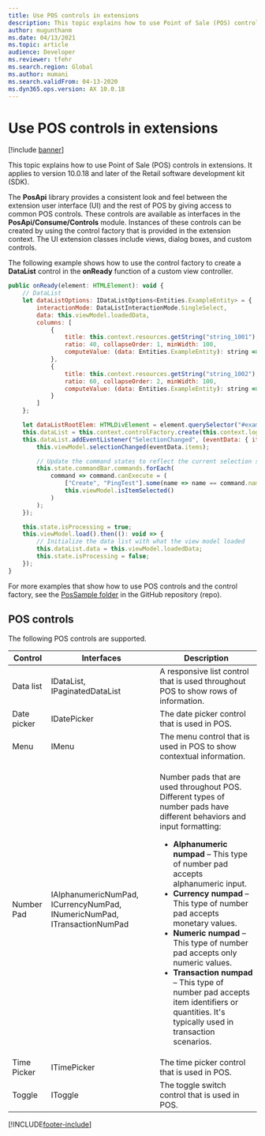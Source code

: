 ```yaml
---
title: Use POS controls in extensions
description: This topic explains how to use Point of Sale (POS) controls in extensions.
author: mugunthanm
ms.date: 04/13/2021
ms.topic: article
audience: Developer
ms.reviewer: tfehr
ms.search.region: Global
ms.author: mumani
ms.search.validFrom: 04-13-2020
ms.dyn365.ops.version: AX 10.0.18
---
```


# Use POS controls in extensions

[!include [banner](../../../includes/banner.md)]

This topic explains how to use Point of Sale (POS) controls in extensions. It applies to version 10.0.18 and later of the Retail software development kit (SDK).

The **PosApi** library provides a consistent look and feel between the extension user interface (UI) and the rest of POS by giving access to common POS controls. These controls are available as interfaces in the **PosApi/Consume/Controls** module. Instances of these controls can be created by using the control factory that is provided in the extension context. The UI extension classes include views, dialog boxes, and custom controls.

The following example shows how to use the control factory to create a **DataList** control in the **onReady** function of a custom view controller.

```JavaScript
public onReady(element: HTMLElement): void {
    // DataList
    let dataListOptions: IDataListOptions<Entities.ExampleEntity> = {
        interactionMode: DataListInteractionMode.SingleSelect,
        data: this.viewModel.loadedData,
        columns: [
            {
                title: this.context.resources.getString("string_1001"), // Int data
                ratio: 40, collapseOrder: 1, minWidth: 100,
                computeValue: (data: Entities.ExampleEntity): string => data.IntData.toString()
            },
            {
                title: this.context.resources.getString("string_1002"), // String data
                ratio: 60, collapseOrder: 2, minWidth: 100,
                computeValue: (data: Entities.ExampleEntity): string => data.StringData
            }
        ]
    };

    let dataListRootElem: HTMLDivElement = element.querySelector("#exampleListView") as HTMLDivElement;
    this.dataList = this.context.controlFactory.create(this.context.logger.getNewCorrelationId(), "DataList", dataListOptions, dataListRootElem);
    this.dataList.addEventListener("SelectionChanged", (eventData: { items: Entities.ExampleEntity[] }) => {
        this.viewModel.selectionChanged(eventData.items);

        // Update the command states to reflect the current selection state.
        this.state.commandBar.commands.forEach(
            command => command.canExecute = (
                ["Create", "PingTest"].some(name => name == command.name) ||
                this.viewModel.isItemSelected()
            )
        );
    });

    this.state.isProcessing = true;
    this.viewModel.load().then((): void => {
        // Initialize the data list with what the view model loaded
        this.dataList.data = this.viewModel.loadedData;
        this.state.isProcessing = false;
    });
}
```

For more examples that show how to use POS controls and the control factory, see the [PosSample folder](https://github.com/microsoft/Dynamics365Commerce.InStore/tree/release/9.28/src/PosSample) in the GitHub repository (repo).

## POS controls

The following POS controls are supported.

| Control | Interfaces | Description |
|---------|------------|-------------|
| Data list | IDataList, IPaginatedDataList | A responsive list control that is used throughout POS to show rows of information. |
| Date picker  | IDatePicker | The date picker control that is used in POS. |
| Menu | IMenu | The menu control that is used in POS to show contextual information. |
| Number Pad | IAlphanumericNumPad, ICurrencyNumPad, INumericNumPad, ITransactionNumPad | <p>Number pads that are used throughout POS. Different types of number pads have different behaviors and input formatting:</p><ul><li>**Alphanumeric numpad** – This type of number pad accepts alphanumeric input.</li><li>**Currency numpad** – This type of number pad accepts monetary values.</li><li>**Numeric numpad** – This type of number pad accepts only numeric values.</li><li>**Transaction numpad** – This type of number pad accepts item identifiers or quantities. It's typically used in transaction scenarios.</li></ul> |
| Time Picker | ITimePicker | The time picker control that is used in POS. |
| Toggle | IToggle | The toggle switch control that is used in POS. |

[!INCLUDE[footer-include](../../../includes/footer-banner.md)]
